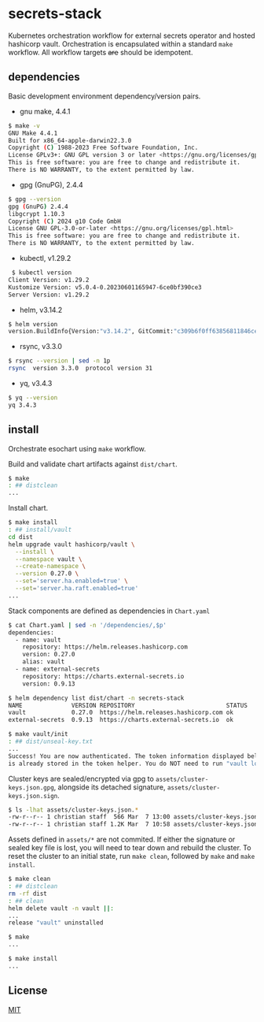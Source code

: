 # secrets-stack

Kubernetes orchestration workflow for external secrets operator and hosted hashicorp vault. Orchestration is encapsulated within a standard `make` workflow. All workflow targets ~~are~~ should be idempotent.

## dependencies

Basic development environment dependency/version pairs.

- gnu make, 4.4.1
```sh
$ make -v
GNU Make 4.4.1
Built for x86_64-apple-darwin22.3.0
Copyright (C) 1988-2023 Free Software Foundation, Inc.
License GPLv3+: GNU GPL version 3 or later <https://gnu.org/licenses/gpl.html>
This is free software: you are free to change and redistribute it.
There is NO WARRANTY, to the extent permitted by law.
```

- gpg (GnuPG), 2.4.4
```sh
$ gpg --version
gpg (GnuPG) 2.4.4
libgcrypt 1.10.3
Copyright (C) 2024 g10 Code GmbH
License GNU GPL-3.0-or-later <https://gnu.org/licenses/gpl.html>
This is free software: you are free to change and redistribute it.
There is NO WARRANTY, to the extent permitted by law.
```

- kubectl, v1.29.2
```sh
 $ kubectl version
Client Version: v1.29.2
Kustomize Version: v5.0.4-0.20230601165947-6ce0bf390ce3
Server Version: v1.29.2
```

- helm, v3.14.2
```sh
$ helm version
version.BuildInfo{Version:"v3.14.2", GitCommit:"c309b6f0ff63856811846ce18f3bdc93d2b4d54b", GitTreeState:"clean", GoVersion:"go1.22.0"}
```

- rsync, v3.3.0
```sh
$ rsync --version | sed -n 1p
rsync  version 3.3.0  protocol version 31
```

- yq, v3.4.3
```sh
$ yq --version
yq 3.4.3
```

## install

Orchestrate esochart using `make` workflow. 

Build and validate chart artifacts against `dist/chart`.
```sh
$ make
: ## distclean
...
```

Install chart.  
```sh
$ make install
: ## install/vault
cd dist
helm upgrade vault hashicorp/vault \
  --install \
  --namespace vault \
  --create-namespace \
  --version 0.27.0 \
  --set='server.ha.enabled=true' \
  --set='server.ha.raft.enabled=true'
...
```

Stack components are defined as dependencies in `Chart.yaml`
```sh
$ cat Chart.yaml | sed -n '/dependencies/,$p'
dependencies:
  - name: vault
    repository: https://helm.releases.hashicorp.com
    version: 0.27.0
    alias: vault
  - name: external-secrets
    repository: https://charts.external-secrets.io
    version: 0.9.13
```
```sh
$ helm dependency list dist/chart -n secrets-stack
NAME              VERSION REPOSITORY                          STATUS
vault             0.27.0  https://helm.releases.hashicorp.com ok
external-secrets  0.9.13  https://charts.external-secrets.io  ok
```

```sh
$ make vault/init
: ## dist/unseal-key.txt
...
Success! You are now authenticated. The token information displayed below
is already stored in the token helper. You do NOT need to run "vault login"
```

Cluster keys are sealed/encrypted via gpg to `assets/cluster-keys.json.gpg`, alongside its detached signature, `assets/cluster-keys.json.sign`.
```sh
$ ls -lhat assets/cluster-keys.json.*
-rw-r--r-- 1 christian staff  566 Mar  7 13:00 assets/cluster-keys.json.sign
-rw-r--r-- 1 christian staff 1.2K Mar  7 10:58 assets/cluster-keys.json.gpg
```

Assets defined in `assets/*` are not commited. If either the signature or sealed key file is lost, you will need to tear down and rebuild the cluster. To reset the cluster to an initial state, run `make clean`, followed by `make` and `make install`.
```sh
$ make clean
: ## distclean
rm -rf dist
: ## clean
helm delete vault -n vault ||:
...
release "vault" uninstalled
```
```sh
$ make
...
```
```sh
$ make install
...
```

## License

[MIT](https://choosealicense.com/licenses/mit/)
